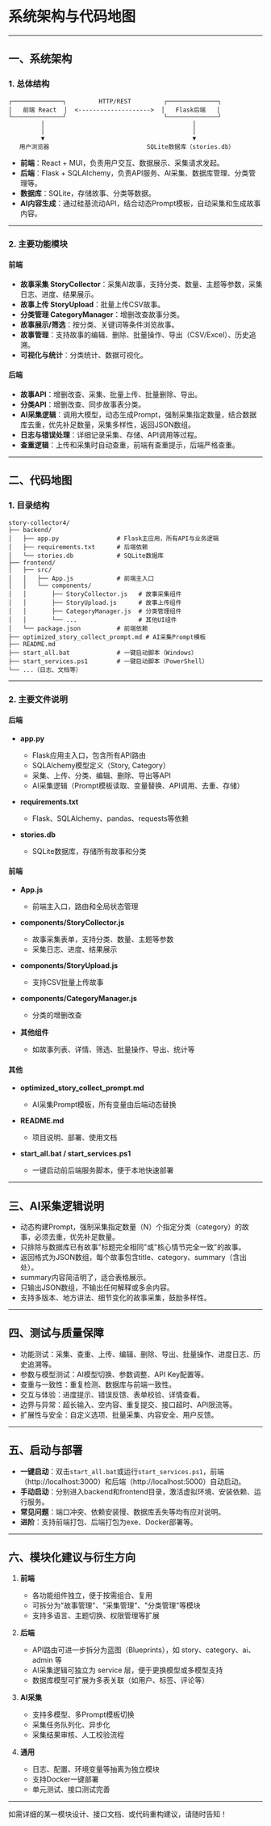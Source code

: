 # 系统架构与代码地图

---

## 一、系统架构

### 1. 总体结构

```
┌──────────────┐         HTTP/REST         ┌──────────────┐
│   前端 React  │  <-------------------->  │   Flask后端   │
└──────────────┘                           └──────────────┘
         │                                         │
         │                                         │
         ▼                                         ▼
   用户浏览器                           SQLite数据库（stories.db）
```

- **前端**：React + MUI，负责用户交互、数据展示、采集请求发起。
- **后端**：Flask + SQLAlchemy，负责API服务、AI采集、数据库管理、分类管理等。
- **数据库**：SQLite，存储故事、分类等数据。
- **AI内容生成**：通过硅基流动API，结合动态Prompt模板，自动采集和生成故事内容。

---

### 2. 主要功能模块

#### 前端
- **故事采集 StoryCollector**：采集AI故事，支持分类、数量、主题等参数，采集日志、进度、结果展示。
- **故事上传 StoryUpload**：批量上传CSV故事。
- **分类管理 CategoryManager**：增删改查故事分类。
- **故事展示/筛选**：按分类、关键词等条件浏览故事。
- **故事管理**：支持故事的编辑、删除、批量操作、导出（CSV/Excel）、历史追溯。
- **可视化与统计**：分类统计、数据可视化。

#### 后端
- **故事API**：增删改查、采集、批量上传、批量删除、导出。
- **分类API**：增删改查、同步故事表分类。
- **AI采集逻辑**：调用大模型，动态生成Prompt，强制采集指定数量，结合数据库去重，优先补足数量，采集多样性，返回JSON数组。
- **日志与错误处理**：详细记录采集、存储、API调用等过程。
- **查重逻辑**：上传和采集时自动查重，前端有查重提示，后端严格查重。

---

## 二、代码地图

### 1. 目录结构

```
story-collector4/
├── backend/
│   ├── app.py                # Flask主应用，所有API与业务逻辑
│   ├── requirements.txt      # 后端依赖
│   └── stories.db            # SQLite数据库
├── frontend/
│   ├── src/
│   │   ├── App.js            # 前端主入口
│   │   └── components/
│   │       ├── StoryCollector.js   # 故事采集组件
│   │       ├── StoryUpload.js      # 故事上传组件
│   │       ├── CategoryManager.js  # 分类管理组件
│   │       └── ...                 # 其他UI组件
│   └── package.json          # 前端依赖
├── optimized_story_collect_prompt.md # AI采集Prompt模板
├── README.md
├── start_all.bat             # 一键启动脚本（Windows）
├── start_services.ps1        # 一键启动脚本（PowerShell）
└── ...（日志、文档等）
```

---

### 2. 主要文件说明

#### 后端

- **app.py**
  - Flask应用主入口，包含所有API路由
  - SQLAlchemy模型定义（Story, Category）
  - 采集、上传、分类、编辑、删除、导出等API
  - AI采集逻辑（Prompt模板读取、变量替换、API调用、去重、存储）

- **requirements.txt**
  - Flask、SQLAlchemy、pandas、requests等依赖

- **stories.db**
  - SQLite数据库，存储所有故事和分类

#### 前端

- **App.js**
  - 前端主入口，路由和全局状态管理

- **components/StoryCollector.js**
  - 故事采集表单，支持分类、数量、主题等参数
  - 采集日志、进度、结果展示

- **components/StoryUpload.js**
  - 支持CSV批量上传故事

- **components/CategoryManager.js**
  - 分类的增删改查

- **其他组件**
  - 如故事列表、详情、筛选、批量操作、导出、统计等

#### 其他

- **optimized_story_collect_prompt.md**
  - AI采集Prompt模板，所有变量由后端动态替换

- **README.md**
  - 项目说明、部署、使用文档

- **start_all.bat / start_services.ps1**
  - 一键启动前后端服务脚本，便于本地快速部署

---

## 三、AI采集逻辑说明

- 动态构建Prompt，强制采集指定数量（N）个指定分类（category）的故事，必须去重，优先补足数量。
- 只排除与数据库已有故事"标题完全相同"或"核心情节完全一致"的故事。
- 返回格式为JSON数组，每个故事包含title、category、summary（含出处）。
- summary内容简洁明了，适合表格展示。
- 只输出JSON数组，不输出任何解释或多余内容。
- 支持多版本、地方讲法、细节变化的故事采集，鼓励多样性。

---

## 四、测试与质量保障

- 功能测试：采集、查重、上传、编辑、删除、导出、批量操作、进度日志、历史追溯等。
- 参数与模型测试：AI模型切换、参数调整、API Key配置等。
- 查重与一致性：重复检测、数据库与前端一致性。
- 交互与体验：进度提示、错误反馈、表单校验、详情查看。
- 边界与异常：超长输入、空内容、重复提交、接口超时、API限流等。
- 扩展性与安全：自定义选项、批量采集、内容安全、用户反馈。

---

## 五、启动与部署

- **一键启动**：双击`start_all.bat`或运行`start_services.ps1`，前端（http://localhost:3000）和后端（http://localhost:5000）自动启动。
- **手动启动**：分别进入backend和frontend目录，激活虚拟环境、安装依赖、运行服务。
- **常见问题**：端口冲突、依赖安装慢、数据库丢失等均有应对说明。
- **进阶**：支持前端打包、后端打包为exe、Docker部署等。

---

## 六、模块化建议与衍生方向

1. **前端**
   - 各功能组件独立，便于按需组合、复用
   - 可拆分为"故事管理"、"采集管理"、"分类管理"等模块
   - 支持多语言、主题切换、权限管理等扩展

2. **后端**
   - API路由可进一步拆分为蓝图（Blueprints），如 story、category、ai、admin 等
   - AI采集逻辑可独立为 service 层，便于更换模型或多模型支持
   - 数据库模型可扩展为多表关联（如用户、标签、评论等）

3. **AI采集**
   - 支持多模型、多Prompt模板切换
   - 采集任务队列化、异步化
   - 采集结果审核、人工校验流程

4. **通用**
   - 日志、配置、环境变量等抽离为独立模块
   - 支持Docker一键部署
   - 单元测试、接口测试完善

---

如需详细的某一模块设计、接口文档、或代码重构建议，请随时告知！ 